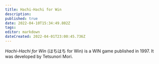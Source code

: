 ```yaml
---
title: Hachi-Hachi for Win
description: 
published: true
date: 2022-04-10T15:34:49.802Z
tags: 
editor: markdown
dateCreated: 2022-04-01T23:00:45.736Z
---
```


_Hachi-Hachi for Win_ (<span lang='ja'>はちはち for Win</span>) is a WIN game published in 1997.
It was developed by Tetsunori Mori.
